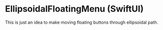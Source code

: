 # EllipsoidalFloatingMenu (SwiftUI)

This is just an idea to make moving floating buttons through ellipsoidal path.
